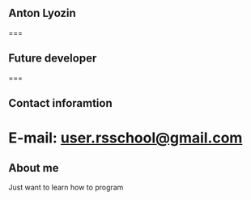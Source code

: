 ## **Anton Lyozin**
===
## **Future developer**
===
## **Contact inforamtion**
**E-mail:** user.rsschool@gmail.com
===
## **About me**
Just want to learn how to program